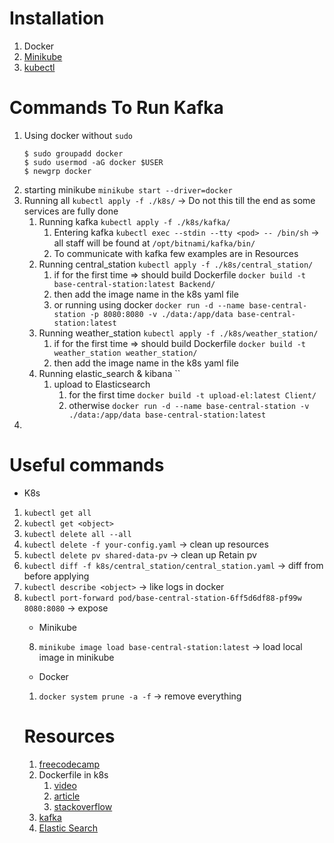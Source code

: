 # Installation

1. Docker
2. [Minikube](https://minikube.sigs.k8s.io/docs/start/?arch=%2Flinux%2Fx86-64%2Fstable%2Fbinary+download)
3. [kubectl](https://kubernetes.io/docs/tasks/tools/)

# Commands To Run Kafka

1. Using docker without `sudo` 
   ```
   $ sudo groupadd docker
   $ sudo usermod -aG docker $USER
   $ newgrp docker
   ```
2. starting minikube `minikube start --driver=docker`
3. Running all `kubectl apply -f ./k8s/` -> Do not this till the end as some services are fully done
   1. Running kafka `kubectl apply -f ./k8s/kafka/`
      1. Entering kafka `kubectl exec --stdin --tty <pod> -- /bin/sh` -> all staff will be found at `/opt/bitnami/kafka/bin/`
      2. To communicate with kafka few examples are in Resources
   2. Running central_station `kubectl apply -f ./k8s/central_station/`
      1. if for the first time => should build Dockerfile `docker build -t base-central-station:latest Backend/`
      2. then add the image name in the k8s yaml file 
      3. or running using docker `docker run -d --name base-central-station -p 8080:8080 -v ./data:/app/data base-central-station:latest`
   3. Running weather_station `kubectl apply -f ./k8s/weather_station/`
      1. if for the first time => should build Dockerfile `docker build -t weather_station weather_station/`
      2. then add the image name in the k8s yaml file
   4. Running elastic_search & kibana ``
      1. upload to Elasticsearch
         1. for the first time `docker build -t upload-el:latest Client/`
         2. otherwise `docker run -d --name base-central-station -v ./data:/app/data base-central-station:latest`
4. 

# Useful commands

- K8s
1. `kubectl get all`
2. `kubectl get <object>`
3. `kubectl delete all --all`
4. `kubectl delete -f your-config.yaml` -> clean up resources
5. `kubectl delete pv shared-data-pv` -> clean up Retain pv
6. `kubectl diff -f k8s/central_station/central_station.yaml` -> diff from before applying 
7. `kubectl describe <object>` -> like logs in docker
8. `kubectl port-forward pod/base-central-station-6ff5d6df88-pf99w 8080:8080` -> expose <object>

- Minikube
8. `minikube image load base-central-station:latest` -> load local image in minikube

- Docker
1. `docker system prune -a -f` -> remove everything

# Resources

1. [freecodecamp](https://www.freecodecamp.org/news/the-kubernetes-handbook/#heading-installing-kubernetes)
2. Dockerfile in k8s
   1. [video](https://youtu.be/3mdCiFu52XA)
   2. [article](https://medium.com/@haider.mtech2011/introduction-to-using-dockerfiles-in-a-kubernetes-setup-for-950661b36a8b)
   3. [stackoverflow](https://stackoverflow.com/questions/35061746/run-jar-file-in-docker-image)
3. [kafka](https://www.geeksforgeeks.org/setup-kafka-on-kubernetes/)
4. [Elastic Search](https://medium.com/@ismailwajdi39/deploying-elasticsearch-and-kibana-on-kubernetes-with-password-protection-fad93010563c)